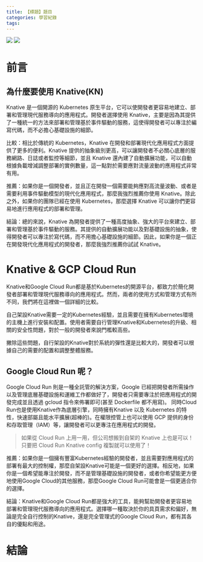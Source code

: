 ```yaml
---
title: 【標題】題目
categories: 學習紀錄
tags:
---
```


![](https://nijialin.com/images/2023/)
![](https://nijialin.com/images/common.jpeg)

# 前言

<!-- more -->

## 為什麼要使用 Knative(KN)

Knative 是一個開源的 Kubernetes 原生平台，它可以使開發者更容易地建立、部署和管理現代服務導向的應用程式。開發者選擇使用 Knative，主要是因為其提供了一種統一的方法來部署和管理基於事件驅動的服務，這使得開發者可以專注於編寫代碼，而不必擔心基礎設施的細節。



比較：相比於傳統的 Kubernetes，Knative 在開發和部署現代化應用程式方面提供了更多的便利。Knative 提供的抽象級別更高，可以讓開發者不必關心底層的服務網路、日誌或者監控等細節，並且 Knative 還內建了自動擴展功能，可以自動根據負載增減調整部署的實例數量，這一點對於需要應對流量波動的應用程式非常有用。

推薦：如果你是一個開發者，並且正在開發一個需要能夠應對高流量波動、或者是需要利用事件驅動模型的現代化應用程式，那麼我強烈推薦你使用 Knative。除此之外，如果你的團隊已經在使用 Kubernetes，那麼選擇 Knative 可以讓你們更容易地進行應用程式的部署和管理。

結論：總的來說，Knative 為開發者提供了一種高度抽象、強大的平台來建立、部署和管理基於事件驅動的服務。其提供的自動擴展功能以及對基礎設施的抽象，使得開發者可以專注於寫代碼，而不用擔心基礎設施的細節。因此，如果你是一個正在開發現代化應用程式的開發者，那麼我強烈推薦你試試 Knative。

# Knative & GCP Cloud Run

Knative和Google Cloud Run都是基於Kubernetes的開源平台，都致力於簡化開發者部署和管理現代服務導向的應用程式。然而，兩者的使用方式和管理方式有所不同，我們將在這裡做一個詳細的比較。

自己架設Knative需要一定的Kubernetes經驗，並且需要在擁有Kubernetes環境的主機上進行安裝和配置。使用者需要自行管理Knative和Kubernetes的升級、相關的安全性問題，對於一般的開發者來說門檻較高些。

撇除這些問題，自行架設的Knative對於系統的彈性還是比較大的，開發者可以根據自己的需要的配置和調整整體服務。

## Google Cloud Run 呢？
Google Cloud Run 則是一種全託管的解決方案，Google 已經把開發者所需操作以及管理底層基礎設施和運維工作都做好了，開發者只需要專注於把應用程式的開發完成並且透過 gcloud 指令來佈署即可(甚至 Dockerfile 都不用寫)。
同時Cloud Run也是使用Knative作為底層引擎，同時擁有Knative 以及 Kubernetes 的特性，快速部屬且能水平擴展(超棒的)。在權限控管上也可以使用 GCP 提供的身份和存取管理（IAM）等，讓開發者可以更專注在應用程式的開發。

> 如果從 Cloud Run 上用一用，但公司想搬到自架的 Knative 上也是可以！只要把 Cloud Run Knative config 複製就可以使用了！

推薦：如果你是一個擁有豐富Kubernetes經驗的開發者，並且需要對應用程式的部署有最大的控制權，那麼自架設Knative可能是一個更好的選擇。相反地，如果你是一個希望能專注於開發，而不是管理基礎設施的開發者，或者你希望能更方便地使用Google Cloud的其他服務，那麼Google Cloud Run可能會是一個更適合你的選擇。

結論：Knative和Google Cloud Run都是強大的工具，能夠幫助開發者更容易地部署和管理現代服務導向的應用程式。選擇哪一種取決於你的具頁需求和偏好，無論是完全自行控制的Knative，還是完全管理式的Google Cloud Run，都有其各自的優點和用途。

# 結論

